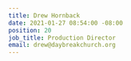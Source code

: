 ```yaml
---
title: Drew Hornback
date: 2021-01-27 08:54:00 -08:00
position: 20
job_title: Production Director
email: drew@daybreakchurch.org
---
```


